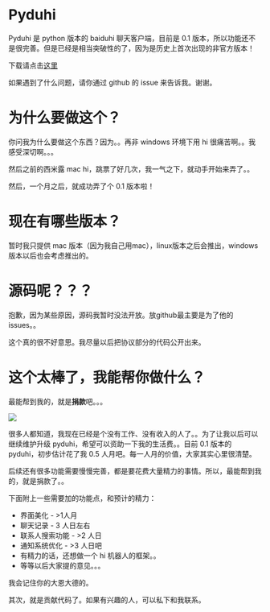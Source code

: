 # Pyduhi
Pyduhi 是 python 版本的 baiduhi 聊天客户端，目前是 0.1 版本，所以功能还不是很完善。但是已经是相当突破性的了，因为是历史上首次出现的非官方版本！

下载请点击[这里](http://pan.baidu.com/share/link?shareid=419508&uk=2735308987)

如果遇到了什么问题，请你通过 github 的 issue 来告诉我。谢谢。

# 为什么要做这个？
你问我为什么要做这个东西？因为。。再非 windows 环境下用 hi 很痛苦啊。。我感受深切啊。。。

然后之前的西米露 mac hi，跳票了好几次，我一气之下，就动手开始来弄了。。

然后，一个月之后，就成功弄了个 0.1 版本啦！

# 现在有哪些版本？
暂时我只提供 mac 版本（因为我自己用mac），linux版本之后会推出，windows版本以后也会考虑推出的。

# 源码呢？？？
抱歉，因为某些原因，源码我暂时没法开放。放github最主要是为了他的issues。。

这个真的很不好意思。我尽量以后把协议部分的代码公开出来。

# 这个太棒了，我能帮你做什么？
最能帮到我的，就是**捐款**吧。。。

<a href='http://me.alipay.com/chingjun'> <img src='https://img.alipay.com/sys/personalprod/style/mc/btn-index.png' /> </a>

很多人都知道，我现在已经是个没有工作、没有收入的人了。。为了让我以后可以继续维护升级 pyduhi，希望可以资助一下我的生活费。。目前 0.1 版本的 pyduhi，初步估计花了我 0.5 人月吧。每一人月的价值，大家其实心里很清楚。

后续还有很多功能需要慢慢完善，都是要花费大量精力的事情。所以，最能帮到我的，就是捐款了。。

下面附上一些需要加的功能点，和预计的精力：

* 界面美化 - >1人月
* 聊天记录 - 3 人日左右
* 联系人搜索功能 - >2 人日
* 通知系统优化 - >3 人日吧
* 有精力的话，还想做一个 hi 机器人的框架。。
* 等等以后大家提的意见。。。

我会记住你的大恩大德的。

其次，就是贡献代码了。如果有兴趣的人，可以私下和我联系。
